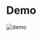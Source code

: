 # Demo

![demo](https://user-images.githubusercontent.com/102028645/221501100-e2f5ca70-dffe-496f-89ca-f46b445b334e.gif)
